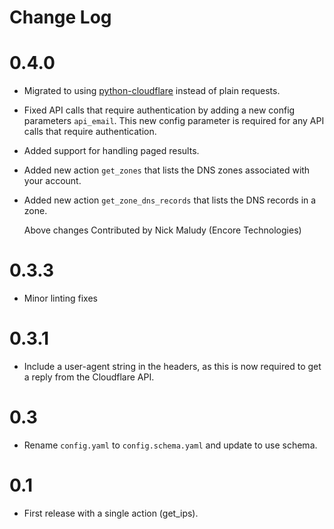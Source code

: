 # Change Log

# 0.4.0

- Migrated to using [python-cloudflare](https://github.com/cloudflare/python-cloudflare)
  instead of plain requests.
- Fixed API calls that require authentication by adding a new config parameters
  `api_email`. This new config parameter is required for any API calls that require
  authentication.
- Added support for handling paged results.
- Added new action `get_zones` that lists the DNS zones associated with your account.
- Added new action `get_zone_dns_records` that lists the DNS records in a zone.
  
  Above changes Contributed by Nick Maludy (Encore Technologies)

# 0.3.3

- Minor linting fixes
  
# 0.3.1

- Include a user-agent string in the headers, as this is now required
  to get a reply from the Cloudflare API.

# 0.3

- Rename `config.yaml` to `config.schema.yaml` and update to use schema.

# 0.1

- First release with a single action (get_ips).
